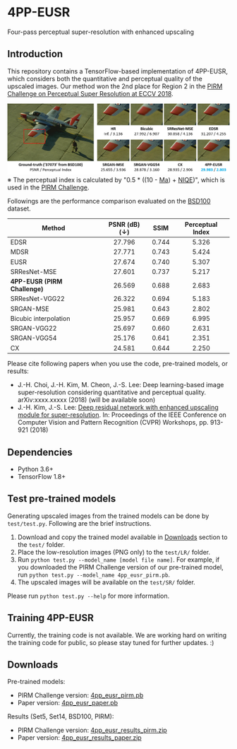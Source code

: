 # 4PP-EUSR
Four-pass perceptual super-resolution with enhanced upscaling


## Introduction
This repository contains a TensorFlow-based implementation of 4PP-EUSR, which considers both the quantitative and perceptual quality of the upscaled images.
Our method won the 2nd place for Region 2 in the [PIRM Challenge on Perceptual Super Resolution at ECCV 2018](https://www.pirm2018.org/PIRM-SR.html).

![BSD100 - 37073](figures/bsd100_37073.png)
※ The perceptual index is calculated by "0.5 * ((10 - [Ma](https://sites.google.com/site/chaoma99/sr-metric)) + [NIQE](https://doi.org/10.1109/LSP.2012.2227726))", which is used in the [PIRM Challenge](https://www.pirm2018.org/PIRM-SR.html).

Followings are the performance comparison evaluated on the [BSD100](https://www2.eecs.berkeley.edu/Research/Projects/CS/vision/bsds/) dataset.

Method | PSNR (dB) (↓) | SSIM | Perceptual Index
------------ | :---: | :---: | :---:
EDSR | 27.796 | 0.744 | 5.326
MDSR | 27.771 | 0.743 | 5.424
EUSR | 27.674 | 0.740 | 5.307
SRResNet-MSE | 27.601 | 0.737 | 5.217
**4PP-EUSR (PIRM Challenge)** | 26.569 | 0.688 | 2.683
SRResNet-VGG22 | 26.322 | 0.694 | 5.183
SRGAN-MSE | 25.981 | 0.643 | 2.802
Bicubic interpolation | 25.957 | 0.669 | 6.995
SRGAN-VGG22 | 25.697 | 0.660 | 2.631
SRGAN-VGG54 | 25.176 | 0.641 | 2.351
CX | 24.581 | 0.644 | 2.250

Please cite following papers when you use the code, pre-trained models, or results:
- J.-H. Choi, J.-H. Kim, M. Cheon, J.-S. Lee: Deep learning-based image super-resolution considering quantitative and perceptual quality. arXiv:xxxx.xxxxx (2018) (will be available soon)
- J.-H. Kim, J.-S. Lee: [Deep residual network with enhanced upscaling module for super-resolution](http://openaccess.thecvf.com/content_cvpr_2018_workshops/w13/html/Kim_Deep_Residual_Network_CVPR_2018_paper.html). In: Proceedings of the IEEE Conference on Computer Vision and Pattern Recognition (CVPR) Workshops, pp. 913-921 (2018)

## Dependencies
- Python 3.6+
- TensorFlow 1.8+

## Test pre-trained models
Generating upscaled images from the trained models can be done by `test/test.py`.
Following are the brief instructions.

1. Download and copy the trained model available in [Downloads](#downloads) section to the `test/` folder.
2. Place the low-resolution images (PNG only) to the `test/LR/` folder.
3. Run `python test.py --model_name [model file name]`. For example, if you downloaded the PIRM Challenge version of our pre-trained model, run `python test.py --model_name 4pp_eusr_pirm.pb`.
4. The upscaled images will be available on the `test/SR/` folder.

Please run `python test.py --help` for more information.

## Training 4PP-EUSR
Currently, the training code is not available.
We are working hard on writing the training code for public, so please stay tuned for further updates. :)

## Downloads
Pre-trained models:
- PIRM Challenge version: [4pp_eusr_pirm.pb](http://mcml.yonsei.ac.kr/files/4pp_eusr/4pp_eusr_pirm.pb)
- Paper version: [4pp_eusr_paper.pb](http://mcml.yonsei.ac.kr/files/4pp_eusr/4pp_eusr_paper.pb)

Results (Set5, Set14, BSD100, PIRM):
- PIRM Challenge version: [4pp_eusr_results_pirm.zip](http://mcml.yonsei.ac.kr/files/4pp_eusr/4pp_eusr_results_pirm.zip)
- Paper version: [4pp_eusr_results_paper.zip](http://mcml.yonsei.ac.kr/files/4pp_eusr/4pp_eusr_results_paper.zip)
